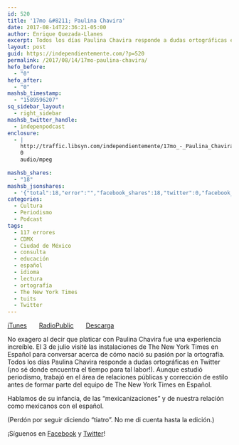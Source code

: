 ```yaml
---
id: 520
title: '17mo &#8211; Paulina Chavira'
date: 2017-08-14T22:36:21-05:00
author: Enrique Quezada-Llanes
excerpt: Todos los días Paulina Chavira responde a dudas ortográficas en Twitter (¡no sé donde encuentra el tiempo para tal labor!). El 3 de julio visité las instalaciones de The New York Times en Español para conversar acerca de cómo nació su pasión por la ortografía.
layout: post
guid: https://independientemente.com/?p=520
permalink: /2017/08/14/17mo-paulina-chavira/
hefo_before:
  - "0"
hefo_after:
  - "0"
mashsb_timestamp:
  - "1589596207"
sq_sidebar_layout:
  - right_sidebar
mashsb_twitter_handle:
  - indepenpodcast
enclosure:
  - |
    http://traffic.libsyn.com/independientemente/17mo_-_Paulina_Chavira.mp3
    0
    audio/mpeg
    
mashsb_shares:
  - "18"
mashsb_jsonshares:
  - '{"total":18,"error":"","facebook_shares":18,"twitter":0,"facebook_total":18,"facebook_likes":18,"facebook_comments":0}'
categories:
  - Cultura
  - Periodismo
  - Podcast
tags:
  - 117 errores
  - CDMX
  - Ciudad de México
  - consulta
  - educación
  - español
  - idioma
  - lectura
  - ortografía
  - The New York Times
  - tuits
  - Twitter
---
```

[iTunes](https://itunes.apple.com/us/podcast/independientemente/id1205770233?mt=2#episodeGuid=3c3b218caa1273e13c8a3bda7f4c019e)       [RadioPublic](https://play.radiopublic.com/independientemente-WonAbR/ep/s1!6d01808cb907fa9ba31b795b0c218a7b1282d141)       [Descarga](http://traffic.libsyn.com/independientemente/17mo_-_Paulina_Chavira.mp3)

No exagero al decir que platicar con Paulina Chavira fue una experiencia increíble. El 3 de julio visité las instalaciones de The New York Times en Español para conversar acerca de cómo nació su pasión por la ortografía. Todos los días Paulina Chavira responde a dudas ortográficas en Twitter (¡no sé donde encuentra el tiempo para tal labor!). Aunque estudió periodismo, trabajó en el área de relaciones públicas y corrección de estilo antes de formar parte del equipo de The New York Times en Español.

Hablamos de su infancia, de las &#8220;mexicanizaciones&#8221; y de nuestra relación como mexicanos con el español.

(Perdón por seguir diciendo &#8220;tiatro&#8221;. No me di cuenta hasta la edición.)

¡Síguenos en [Facebook](https://facebook.com/indpndntmente) y [Twitter](https://twitter.com/indepenpodcast)!